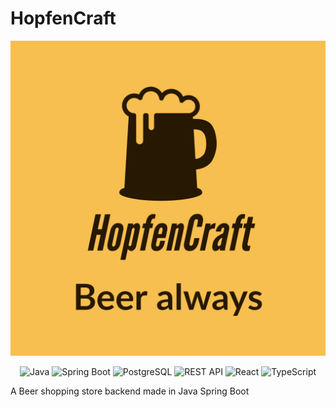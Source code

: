 # HopfenCraft

<p align="center">
    <img alt="Light" src="src/main/resources/images/hopfencraft.jpg">
</p>

<p align="center">
    <img alt="Java" src="https://img.shields.io/badge/-Java-007396?style=flat&logo=java&logoColor=white"/>
    <img alt="Spring Boot" src="https://img.shields.io/badge/-Spring%20Boot-6DB33F?style=flat&logo=spring&logoColor=white"/>
    <img alt="PostgreSQL" src="https://img.shields.io/badge/-PostgreSQL-336791?style=flat&logo=postgresql&logoColor=white"/>
    <img alt="REST API" src="https://img.shields.io/badge/-REST%20API-FF5733?style=flat"/>
    <img alt="React" src="https://img.shields.io/badge/-React-61DAFB?style=flat&logo=react&logoColor=white"/>
    <img alt="TypeScript" src="https://img.shields.io/badge/-TypeScript-3178C6?style=flat&logo=typescript&logoColor=white"/>
</p>


A Beer shopping store backend made in Java Spring Boot